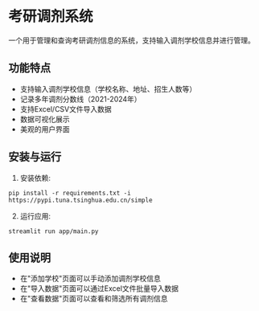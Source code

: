 # 考研调剂系统

一个用于管理和查询考研调剂信息的系统，支持输入调剂学校信息并进行管理。

## 功能特点

- 支持输入调剂学校信息（学校名称、地址、招生人数等）
- 记录多年调剂分数线（2021-2024年）
- 支持Excel/CSV文件导入数据
- 数据可视化展示
- 美观的用户界面

## 安装与运行

1. 安装依赖:
```
pip install -r requirements.txt -i https://pypi.tuna.tsinghua.edu.cn/simple
```

2. 运行应用:
```
streamlit run app/main.py
```

## 使用说明

- 在"添加学校"页面可以手动添加调剂学校信息
- 在"导入数据"页面可以通过Excel文件批量导入数据
- 在"查看数据"页面可以查看和筛选所有调剂信息 